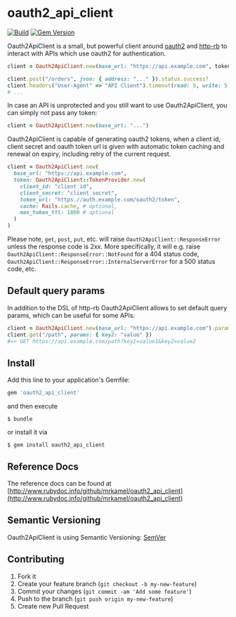 # oauth2_api_client

[![Build](https://github.com/mrkamel/oauth2_api_client/workflows/test/badge.svg)](https://github.com/mrkamel/oauth2_api_client/actions?query=workflow%3Atest+branch%3Amaster)
[![Gem Version](https://badge.fury.io/rb/oauth2_api_client.svg)](http://badge.fury.io/rb/oauth2_api_client)

Oauth2ApiClient is a small, but powerful client around
[oauth2](https://github.com/oauth-xx/oauth2) and
[http-rb](https://github.com/httprb/http) to interact with APIs which use
oauth2 for authentication.

```ruby
client = Oauth2ApiClient.new(base_url: "https://api.example.com", token "oauth2 token")

client.post("/orders", json: { address: "..." }).status.success?
client.headers("User-Agent" => "API Client").timeout(read: 5, write: 5).get("/orders").parse(:json)
# ...
```

In case an API is unprotected and you still want to use Oauth2ApiClient, you
can simply not pass any token:

```ruby
client = Oauth2ApiClient.new(base_url: "...")
```

Oauth2ApiClient is capable of generating oauth2 tokens, when a client id,
client secret and oauth token url is given with automatic token caching and
renewal on expiry, including retry of the current request.

```ruby
client = Oauth2ApiClient.new(
  base_url: "https://api.example.com",
  token: Oauth2ApiClient::TokenProvider.new(
    client_id: "client id",
    client_secret: "client secret",
    token_url: "https.//auth.example.com/oauth2/token",
    cache: Rails.cache, # optional,
    max_token_ttl: 1800 # optional
  )
)
```

Please note, `get`, `post`, `put`, etc. will raise
`Oauth2ApiClient::ResponseError` unless the response code is 2xx. More
specifically, it will e.g. raise `Oauth2ApiClient::ResponseError::NotFound` for
a 404 status code, `Oauth2ApiClient::ResponseError::InternalServerError` for a
500 status code, etc.

## Default query params

In addition to the DSL of http-rb Oauth2ApiClient allows to set default query
params, which can be useful for some APIs:

```ruby
client = Oauth2ApiClient.new(base_url: "https://api.example.com").params(key1: "value1")
client.get("/path", params: { key2: "value" })
#=> GET https://api.example.com/path?key1=value1&key2=value2
```

## Install

Add this line to your application's Gemfile:

```ruby
gem 'oauth2_api_client'
```

and then execute

```
$ bundle
```

or install it via

```
$ gem install oauth2_api_client
```

## Reference Docs

The reference docs can be found at
[http://www.rubydoc.info/github/mrkamel/oauth2_api_client](http://www.rubydoc.info/github/mrkamel/oauth2_api_client)

## Semantic Versioning

Oauth2ApiClient is using Semantic Versioning: [SemVer](http://semver.org/)

## Contributing

1. Fork it
2. Create your feature branch (`git checkout -b my-new-feature`)
3. Commit your changes (`git commit -am 'Add some feature'`)
4. Push to the branch (`git push origin my-new-feature`)
5. Create new Pull Request

